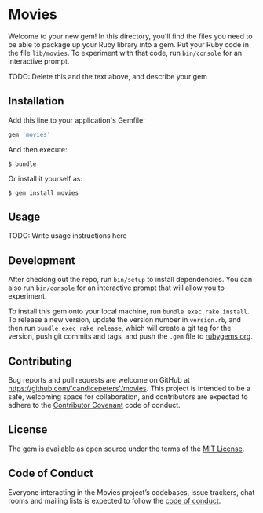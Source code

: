 # Movies

Welcome to your new gem! In this directory, you'll find the files you need to be able to package up your Ruby library into a gem. Put your Ruby code in the file `lib/movies`. To experiment with that code, run `bin/console` for an interactive prompt.

TODO: Delete this and the text above, and describe your gem

## Installation

Add this line to your application's Gemfile:

```ruby
gem 'movies'
```

And then execute:

    $ bundle

Or install it yourself as:

    $ gem install movies

## Usage

TODO: Write usage instructions here

## Development

After checking out the repo, run `bin/setup` to install dependencies. You can also run `bin/console` for an interactive prompt that will allow you to experiment.

To install this gem onto your local machine, run `bundle exec rake install`. To release a new version, update the version number in `version.rb`, and then run `bundle exec rake release`, which will create a git tag for the version, push git commits and tags, and push the `.gem` file to [rubygems.org](https://rubygems.org).

## Contributing

Bug reports and pull requests are welcome on GitHub at https://github.com/'candicepeters'/movies. This project is intended to be a safe, welcoming space for collaboration, and contributors are expected to adhere to the [Contributor Covenant](http://contributor-covenant.org) code of conduct.

## License

The gem is available as open source under the terms of the [MIT License](https://opensource.org/licenses/MIT).

## Code of Conduct

Everyone interacting in the Movies project’s codebases, issue trackers, chat rooms and mailing lists is expected to follow the [code of conduct](https://github.com/'candicepeters'/movies/blob/master/CODE_OF_CONDUCT.md).
